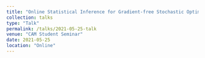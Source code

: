 ```yaml
---
title: "Online Statistical Inference for Gradient-free Stochastic Optimization."
collection: talks
type: "Talk"
permalink: /talks/2021-05-25-talk
venue: "CAM Student Seminar"
date: 2021-05-25
location: "Online"
---
```

